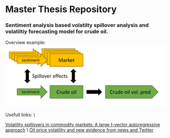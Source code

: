 # Master Thesis Repository



### Sentiment analysis based volatilty spillover analysis and volatiltiy forecasting model for crude oil.

Overview example:
![Overview](Overview.png)

Usefull links: \\

[Volatility spillovers in commodity markets: A large t-vector autoregressive approach](https://www.sciencedirect.com/science/article/pii/S0140988319303500?ref=pdf_download&fr=RR-2&rr=81f715e65ea71bfa)
\\
[Oil price volatility and new evidence from news and Twitter](https://pdf.sciencedirectassets.com/271683/1-s2.0-S0140988323X0005X/1-s2.0-S0140988323002098/main.pdf?X-Amz-Security-Token=IQoJb3JpZ2luX2VjEOb%2F%2F%2F%2F%2F%2F%2F%2F%2F%2FwEaCXVzLWVhc3QtMSJGMEQCIEUtEXagGAvV%2BL9rg4vHCTLbnJUsTEbUhMBmxM1YMNx6AiBuH2iE2q2kGzM3pH1D7P%2BvdauTJgoLWIlHM%2FawtEFHQiqzBQgeEAUaDDA1OTAwMzU0Njg2NSIMeK25K9ZaJe8etvUuKpAFL4%2FTuloZ%2BHl3XVZIp3h7MYqZkUAh5DOqnoNq5H1FlcMvlQfjJ75dwOXMxUSTDd2HxizLpt5sxZ9InMQIPyWNvxiA2rs%2BLujgyhM62y2f5vF3j%2FlNMn%2BpqK%2FD3whOjIN8%2BqWaKWaK6XiLVA9hTpFpvDQukftHjvGSxHs1WZszRL%2FZL3DGnIiepkZR73z9knBPV81RzDkxw2DlxEt%2BrnbcXcJygUH3zvBuzDN%2BWmeGkaQh42Sq1PySax4XoRkGk2VgmgLdxFZw162iJbqX122kW8AUzR9WGjK62irOrCVLLKaXuTlIZ5pZZu7eqCc5bhLIUkIWBTsS%2FngyYIzu87t%2B4TxD9PRqoYeWp2SdQK4Jfz%2BXrIK69omBIi84wp5lhCOh5SpNegtZ8437%2BwP6IPCzlR1uqLLGsKhAISo00cVs6PTAcXz1bvqPnXhSQyF5Mj3V0u1mN7fiumoHWCM3p%2BlmIKIAOMVTTMsM1HGUeDoPWxgqw456iC%2FTANs8WI8OBPDAGZSgDyJ4A5ZKBFQ3f%2FyrBlMDsXkoPK5UqTpbiJ5MW3GZmLyFiU5bczK3hUnYKK9PdzKx%2BCni9ERvvB0L0RZwFpW9aFJyWP2vziHMtsm3w6ShgWYl6lqT1Xds3nsPbdJkg6xpRKyCPN%2FPuoyyYODDThXn5kiXLWb4rYR1pVGwcb63uElWrJyA9oEuItlzvm4QlD3Zs16vemN%2Fow1c4gsFQ4DOeO54Ax00uwdsYY7QYjsT0vz9fO5CNIHV%2BFBU5yuoKbrL2fiG%2FqHrSKX8UHUoficmCEpwC62BCJSFjiT868AplaYzJE%2BVhg8yOWSfGMLBN%2FGbrW8dNIGgHUg95qg0yfXbYIHEg6X9rNuCp5PUICgwmfyKqgY6sgGBSFjK0PK6%2BG9J4X3gLZSmRYfKBFkdAMikD5SsG4tGNlRkY%2BewhkEQdlEHlzFKWiLUuyMe4V2BVRGOBOROjKD6NKAykU57TlUZqaYNTJ66BCuKOCHVk9D9Q3mzL4lOXX7E%2B7XqsUvlWztUEUR9QWJZymdEXUj2iYl4NZpmv%2FJb%2B5bpERnA8F2sKdZEapCKfiqCchkePZ6XAewsZ3dJpUfjrjbL1GUnSRpl35%2B7pSsc6FoY&X-Amz-Algorithm=AWS4-HMAC-SHA256&X-Amz-Date=20231101T214255Z&X-Amz-SignedHeaders=host&X-Amz-Expires=299&X-Amz-Credential=ASIAQ3PHCVTYTYY2BU6V%2F20231101%2Fus-east-1%2Fs3%2Faws4_request&X-Amz-Signature=6a004bbcad889b6ff7cf399708377d89020d558a5c907138ca3560bdb45b90d1&hash=90ae04d909f06eb049f3100d4b42dc85fb013db2f80092426b0a31dbc9cc7f15&host=68042c943591013ac2b2430a89b270f6af2c76d8dfd086a07176afe7c76c2c61&pii=S0140988323002098&tid=spdf-334ffefc-251e-4273-999f-dab859372b4e&sid=b4477dea8a09514e299a403474f2aa972d7cgxrqb&type=client&tsoh=d3d3LnNjaWVuY2VkaXJlY3QuY29t&ua=140a5a5e065154045850&rr=81f74f726dbf0b65&cc=no)